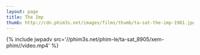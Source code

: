 ```yaml
---
layout: page
title: The Imp
thumb: http://cdn.phim3s.net/images/films/thumb/ta-sat-the-imp-1981.jpg
---
```

{% include jwpadv src='//phim3s.net/phim-le/ta-sat_8905/xem-phim//video.mp4' %}